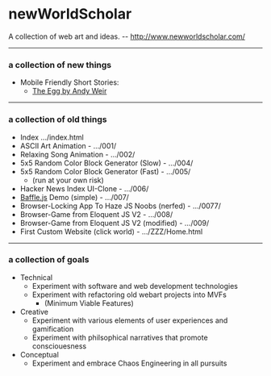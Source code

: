 # newWorldScholar

A collection of web art and ideas. -- http://www.newworldscholar.com/

*****

### a collection of new things
- Mobile Friendly Short Stories:
  - [The Egg by Andy Weir](http://www.newworldscholar.com/003/)

*****

### a collection of old things
- Index .../index.html
- ASCII Art Animation - .../001/
- Relaxing Song Animation - .../002/
- 5x5 Random Color Block Generator (Slow) - .../004/
- 5x5 Random Color Block Generator (Fast) - .../005/
  - (run at your own risk)
- Hacker News Index UI-Clone - .../006/
- [Baffle.js](https://camwiegert.github.io/baffle/#demo) Demo (simple) - .../007/
- Browser-Locking App To Haze JS Noobs (nerfed) - .../0077/
- Browser-Game from Eloquent JS V2 - .../008/
- Browser-Game from Eloquent JS V2 (modified) - .../009/
- First Custom Website (click world)  - .../ZZZ/Home.html

*****

### a collection of goals
- Technical
  - Experiment with software and web development technologies
  - Experiment with refactoring old webart projects into MVFs
    - (Minimum Viable Features)
- Creative
  - Experiment with various elements of user experiences and gamification
  - Experiment with philsophical narratives that promote consciouesness
- Conceptual
  - Experiment and embrace Chaos Engineering in all pursuits

